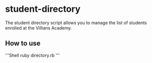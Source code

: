 # student-directory #

The student directory script allows you to manage the list of students enrolled at the Villians Academy.

## How to use ##

'''Shell
ruby directory.rb
'''

